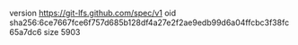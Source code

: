 version https://git-lfs.github.com/spec/v1
oid sha256:6ce7667fce6f757d685b128df4a27e2f2ae9edb99d6a04ffcbc3f38fc65a7dc6
size 5903
